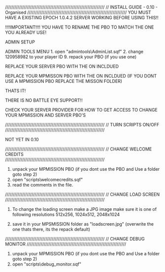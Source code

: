 ////////////////////////////////////////////////////////////////
//				INSTALL GUIDE - 0.10 - Organised
////////////////////////////////////////////////////////////////
YOU MUST HAVE A EXISTING EPOCH 1.0.4.2 SERVER WORKING BEFORE USING THIS!!

!!!!IMPORTANT!!!!
YOU HAVE TO RENAME THE PBO TO MATCH THE ONE YOU ALREADY USE!

ADMIN SETUP

ADMIN TOOLS MENU
	1. open "admintools\AdminList.sqf"
	2. change 120958982 to your player ID
	9. repack your PBO (if you use one)


REPLACE YOUR SERVER PBO WITH THE ON INCLDUED

REPLACE YOUR MPMISSON PBO WITH THE ON INCLDUED (IF YOU DONT USE A MPMISSION PBO REPLACE THE MISSON FOLDER)

THATS IT!

THERE IS NO BATTLE EYE SUPPORT!!

CHECK YOUR SERVER PROVIDER FOR HOW TO GET ACCESS TO CHANGE YOUR MPMISSION AND SERVER PBO'S

////////////////////////////////////////////////////////////////
//				TURN SCRIPTS ON/OFF
////////////////////////////////////////////////////////////////

NOT YET IN 0.10


////////////////////////////////////////////////////////////////
//			CHANGE WELCOME CREDITS	
////////////////////////////////////////////////////////////////
1.	unpack your MPMISSION PBO (if you dont use the PBO and Use a folder goto step 2)
2.	open "scripts\welcomecredits.sqf"
3.	read the comments in the file.

////////////////////////////////////////////////////////////////
//			CHANGE LOAD SCREEN	
////////////////////////////////////////////////////////////////
1.	To change the loading screen make a JPG image 
	make sure it is one of following resolutions 512x256, 1024x512, 2048x1024

2.	save it in your MPSMISSION folder as "loadscreen.jpg"
	(overwrite the one thats there, its the repack default)

////////////////////////////////////////////////////////////////
//			CHANGE DEBUG MONITOR
////////////////////////////////////////////////////////////////
1.	unpack your MPMISSION PBO (if you dont use the PBO and Use a folder goto step 2)
2.	open "scripts\debug_monitor.sqf"

